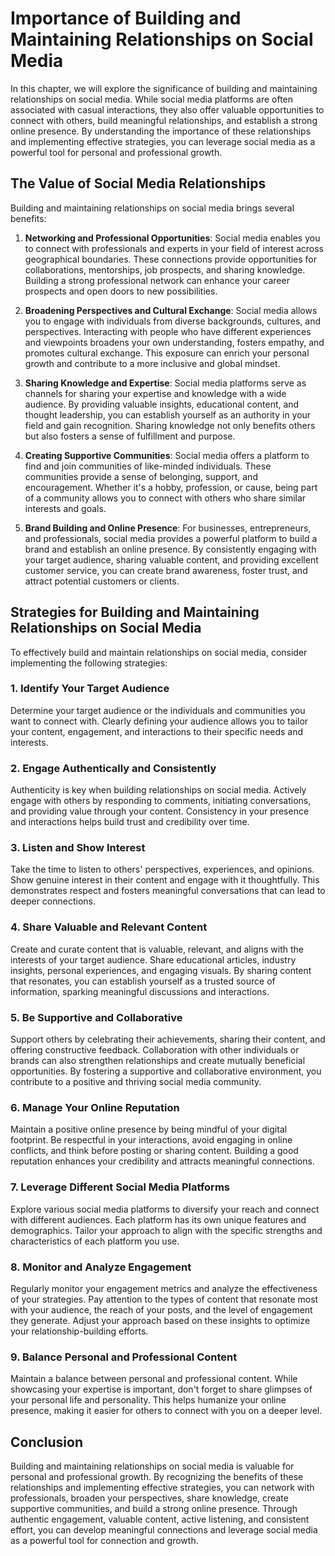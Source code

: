 Importance of Building and Maintaining Relationships on Social Media
=============================================================================

In this chapter, we will explore the significance of building and maintaining relationships on social media. While social media platforms are often associated with casual interactions, they also offer valuable opportunities to connect with others, build meaningful relationships, and establish a strong online presence. By understanding the importance of these relationships and implementing effective strategies, you can leverage social media as a powerful tool for personal and professional growth.

The Value of Social Media Relationships
---------------------------------------

Building and maintaining relationships on social media brings several benefits:

1. **Networking and Professional Opportunities**: Social media enables you to connect with professionals and experts in your field of interest across geographical boundaries. These connections provide opportunities for collaborations, mentorships, job prospects, and sharing knowledge. Building a strong professional network can enhance your career prospects and open doors to new possibilities.

2. **Broadening Perspectives and Cultural Exchange**: Social media allows you to engage with individuals from diverse backgrounds, cultures, and perspectives. Interacting with people who have different experiences and viewpoints broadens your own understanding, fosters empathy, and promotes cultural exchange. This exposure can enrich your personal growth and contribute to a more inclusive and global mindset.

3. **Sharing Knowledge and Expertise**: Social media platforms serve as channels for sharing your expertise and knowledge with a wide audience. By providing valuable insights, educational content, and thought leadership, you can establish yourself as an authority in your field and gain recognition. Sharing knowledge not only benefits others but also fosters a sense of fulfillment and purpose.

4. **Creating Supportive Communities**: Social media offers a platform to find and join communities of like-minded individuals. These communities provide a sense of belonging, support, and encouragement. Whether it's a hobby, profession, or cause, being part of a community allows you to connect with others who share similar interests and goals.

5. **Brand Building and Online Presence**: For businesses, entrepreneurs, and professionals, social media provides a powerful platform to build a brand and establish an online presence. By consistently engaging with your target audience, sharing valuable content, and providing excellent customer service, you can create brand awareness, foster trust, and attract potential customers or clients.

Strategies for Building and Maintaining Relationships on Social Media
---------------------------------------------------------------------

To effectively build and maintain relationships on social media, consider implementing the following strategies:

### 1. **Identify Your Target Audience**

Determine your target audience or the individuals and communities you want to connect with. Clearly defining your audience allows you to tailor your content, engagement, and interactions to their specific needs and interests.

### 2. **Engage Authentically and Consistently**

Authenticity is key when building relationships on social media. Actively engage with others by responding to comments, initiating conversations, and providing value through your content. Consistency in your presence and interactions helps build trust and credibility over time.

### 3. **Listen and Show Interest**

Take the time to listen to others' perspectives, experiences, and opinions. Show genuine interest in their content and engage with it thoughtfully. This demonstrates respect and fosters meaningful conversations that can lead to deeper connections.

### 4. **Share Valuable and Relevant Content**

Create and curate content that is valuable, relevant, and aligns with the interests of your target audience. Share educational articles, industry insights, personal experiences, and engaging visuals. By sharing content that resonates, you can establish yourself as a trusted source of information, sparking meaningful discussions and interactions.

### 5. **Be Supportive and Collaborative**

Support others by celebrating their achievements, sharing their content, and offering constructive feedback. Collaboration with other individuals or brands can also strengthen relationships and create mutually beneficial opportunities. By fostering a supportive and collaborative environment, you contribute to a positive and thriving social media community.

### 6. **Manage Your Online Reputation**

Maintain a positive online presence by being mindful of your digital footprint. Be respectful in your interactions, avoid engaging in online conflicts, and think before posting or sharing content. Building a good reputation enhances your credibility and attracts meaningful connections.

### 7. **Leverage Different Social Media Platforms**

Explore various social media platforms to diversify your reach and connect with different audiences. Each platform has its own unique features and demographics. Tailor your approach to align with the specific strengths and characteristics of each platform you use.

### 8. **Monitor and Analyze Engagement**

Regularly monitor your engagement metrics and analyze the effectiveness of your strategies. Pay attention to the types of content that resonate most with your audience, the reach of your posts, and the level of engagement they generate. Adjust your approach based on these insights to optimize your relationship-building efforts.

### 9. **Balance Personal and Professional Content**

Maintain a balance between personal and professional content. While showcasing your expertise is important, don't forget to share glimpses of your personal life and personality. This helps humanize your online presence, making it easier for others to connect with you on a deeper level.

Conclusion
----------

Building and maintaining relationships on social media is valuable for personal and professional growth. By recognizing the benefits of these relationships and implementing effective strategies, you can network with professionals, broaden your perspectives, share knowledge, create supportive communities, and build a strong online presence. Through authentic engagement, valuable content, active listening, and consistent effort, you can develop meaningful connections and leverage social media as a powerful tool for connection and growth.
